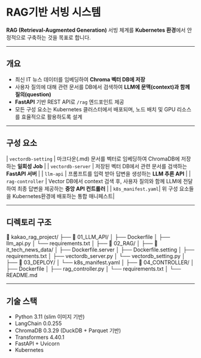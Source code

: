 # RAG기반 서빙 시스템

**RAG (Retrieval-Augmented Generation)** 서빙 체계를 **Kubernetes 환경**에서 안정적으로 구축하는 것을 목표로 합니다.

---

## 개요

- 최신 IT 뉴스 데이터를 임베딩하여 **Chroma 벡터 DB에 저장**
- 사용자 질의에 대해 관련 문서를 DB에서 검색하여 **LLM에 문맥(context)과 함께 질의(question)**
- **FastAPI** 기반 REST API로 `/rag` 엔드포인트 제공
- 모든 구성 요소는 Kubernetes 클러스터에서 배포되며, 노드 배치 및 GPU 리소스를 효율적으로 활용하도록 설계

---

## 구성 요소

| `vectordb-setting` | 마크다운(.md) 문서를 벡터로 임베딩하여 ChromaDB에 저장하는 **일회성 Job** |
| `vectordb-server`  | 저장된 벡터 DB에서 관련 문서를 검색하는 **FastAPI 서버** |
| `llm-api`          | 프롬프트를 입력 받아 답변을 생성하는 **LLM 추론 API** |
| `rag-controller`   | Vector DB에서 context 검색 후, 사용자 질의와 함께 LLM에 전달하여 최종 답변을 제공하는 **중앙 API 컨트롤러** |
| `k8s_manifest.yaml`| 위 구성 요소들을 Kubernetes환경에 배포하는 통합 매니페스트|

---

## 디렉토리 구조
📁 kakao_rag_project/
├── 📁 01_LLM_API/
│   ├── Dockerfile
│   ├── llm_api.py
│   └── requirements.txt
│
├── 📁 02_RAG/
│   ├── 📁 it_tech_news_data/
│   ├── Dockerfile.server
│   ├── Dockerfile.setting
│   ├── requirements.txt
│   ├── vectordb_server.py
│   └── vectordb_setting.py
│
├── 📁 03_DEPLOY/
│   └── k8s_manifest.yaml
│
├── 📁 04_CONTROLLER/
│   ├── Dockerfile
│   ├── rag_controller.py
│   └── requirements.txt
│
└── README.md

---

## 기술 스택
- Python 3.11 (slim 이미지 기반)
- LangChain 0.0.255
- ChromaDB 0.3.29 (DuckDB + Parquet 기반)
- Transformers 4.40.1
- FastAPI + Uvicorn
- Kubernetes

